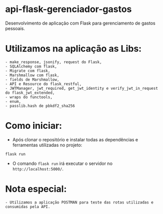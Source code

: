 # api-flask-gerenciador-gastos

Desenvolvimento de aplicação com Flask para gerenciamento de gastos pessoais.

# Utilizamos na aplicação as Libs:

```
- make_response, jsonify, request do Flask,
- SQLAlchemy com flask,
- Migrate com flask,
- Marshmallow com flask,
- fields de Marshmallow,
- API e Resource do flask_restful,
- JWTManager, jwt_required, get_jwt_identity e verify_jwt_in_request do flask_jwt_extended,
- wraps do functools,
- enum,
- passlib.hash de pbkdf2_sha256
```

# Como iniciar:

- Após clonar o repositório e instalar todas as dependências e ferramentas utilizadas no projeto:
```
flask run
```
- O comando ```flask run``` irá executar o servidor no ``` http://localhost:5000/ ```.

# Nota especial:
```
- Utilizamos a aplicação POSTMAN para teste das rotas utilizadas e consumidas pela API.
```
